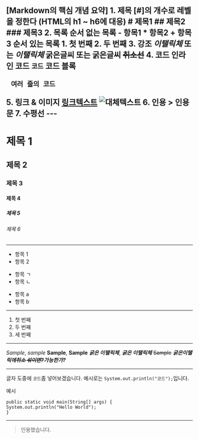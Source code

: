 [Markdown의 핵심 개념 요약]
    1. 제목
        [#]의 개수로 레벨을 정한다 (HTML의 h1 ~ h6에 대응)
            # 제목1
            ## 제목2
            ### 제목3
    2. 목록
        순서 없는 목록
            - 항목1
            * 항목2
            + 항목3
        순서 있는 목록
            1. 첫 번째
            2. 두 번째
    3. 강조
        *이탤릭체* 또는 _이탤릭체_
        **굵은글씨** 또는 __굵은글씨__
        ~~취소선~~
    4. 코드
        인라인 코드
            `코드`
        코드 블록
            <pre> ```여러 줄의 코드``` </pre>
    5. 링크 & 이미지
        [링크텍스트](https://google.com)
        ![대체텍스트](이미지주소)
    6. 인용
        > 인용문
    7. 수평선
        ---
---

# 제목 1
## 제목 2
### 제목 3
#### 제목 4
##### 제목 5
###### 제목 6

---

- 항목 1
- 항목 2

* 항목 ㄱ
* 항목 ㄴ

+ 항목 a
+ 항목 b

---

1. 첫 번째
2. 두 번째
3. 세 번째

---

*Sample*, _sample_
**Sample**, __Sample__
***굵은 이탤릭체***, ___굵은 이탤릭체___
~~Sample~~
***굵은이탤릭에~~취소 섞이면?~~가능한가?***

---

글자 도중에 `코드`좀 넣어보겠습니다.
예시로는 `System.out.println("코드");`입니다.

예시
```
public static void main(String[] args) {
System.out.println("Hello World");
}
```

---

> 인용했습니다.